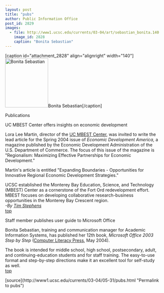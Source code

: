 ```yaml
---
layout: post
title: "pubs"
author: Public Information Office
post_id: 2829
images:
  - file: http://www1.ucsc.edu/currents/03-04/art/sebastian_bonita.140.jpg
    image_id: 2828
    caption: "Bonita Sebastian"
---
```


[caption id="attachment_2828" align="alignright" width="140"]<a href="http://localhost/mysite/wp-content/uploads/2004/05/sebastian_bonita.140.jpg"><img class="size-full wp-image-2828" src="http://localhost/mysite/wp-content/uploads/2004/05/sebastian_bonita.140.jpg" alt="Bonita Sebastian" width="140" height="160" /></a>Bonita Sebastian[/caption]
<p class="pagehead">
  Publications
</p>
<p class="sectionhead">
  <a name="mbest" id="mbest"></a>UC MBEST Center offers insights on economic development
</p>
<p>
  Lora Lee Martin, director of the <a href="http://www.ucmbest.org/">UC MBEST Center</a>, was invited to write the lead article for the Spring 2004 issue of <i>Economic Development America,</i> a magazine published by the Economic Development Administration of the U.S. Department of Commerce. The focus of this issue of the magazine is "Regionalism: Maximizing Effective Partnerships for Economic Development."<br>
</p>
<p>
  Martin's article is entitled "Expanding Boundaries - Opportunities for Innovative Regional Economic Development Strategies."<br>
</p>
<p>
  UCSC established the Monterey Bay Education, Science, and Technology (MBEST) Center as a cornerstone of the Fort Ord redevelopment effort. MBEST focuses on developing collaborative research-business opportunities in the Monterey Bay Crescent region.<br>
  <i>-By <a href="mailto:stephens@ucsc.edu">Tim Stephens</a><br></i><a href="#mbest">top</a>
</p>
<p class="sectionhead">
  <a name="guide" id="guide"></a>Staff member publishes user guide to Microsoft Office
</p>
<p>
  Bonita Sebastian, training and communication manager for Academic Information Systems, has published her 12th book, <i>Microsoft Office 2003 Step by Step</i> (<a href="http://www.complitpress.com">Computer Literacy Press</a>, May 2004).<br>
</p>
<p>
  The book is intended for middle school, high school, postsecondary, adult, and continuing-education students and for staff training. The easy-to-use format and step-by-step directions make it an excellent tool for self-study as well.<br>
  <a href="#mbest">top</a>
</p>
<p>

</p>
<p>

</p>
[source](http://www1.ucsc.edu/currents/03-04/05-31/pubs.html "Permalink to pubs")
